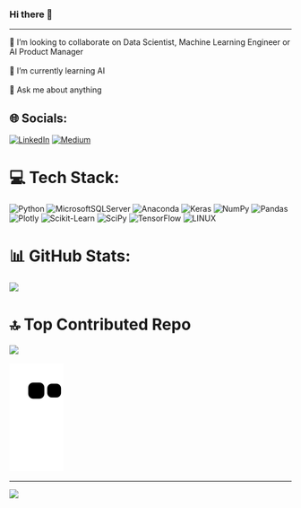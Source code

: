 ### Hi there 👋
-----------------------------------------------

🔭 I’m looking to collaborate on Data Scientist, Machine Learning Engineer or AI Product Manager<br><br>🌱 I’m currently learning AI<br><br>💬 Ask me about anything




## 🌐 Socials:
[![LinkedIn](https://img.shields.io/badge/LinkedIn-%230077B5.svg?logo=linkedin&logoColor=white)](https://www.linkedin.com/in/o%C4%9Fuzhan-purta%C5%9F-66850b183/) [![Medium](https://img.shields.io/badge/Medium-12100E?logo=medium&logoColor=white)](https://medium.com/@mrpurtas)


# 💻 Tech Stack:
![Python](https://img.shields.io/badge/python-3670A0?style=for-the-badge&logo=python&logoColor=ffdd54) ![MicrosoftSQLServer](https://img.shields.io/badge/Microsoft%20SQL%20Sever-CC2927?style=for-the-badge&logo=microsoft%20sql%20server&logoColor=white) ![Anaconda](https://img.shields.io/badge/Anaconda-%2344A833.svg?style=for-the-badge&logo=anaconda&logoColor=white) ![Keras](https://img.shields.io/badge/Keras-%23D00000.svg?style=for-the-badge&logo=Keras&logoColor=white) ![NumPy](https://img.shields.io/badge/numpy-%23013243.svg?style=for-the-badge&logo=numpy&logoColor=white) ![Pandas](https://img.shields.io/badge/pandas-%23150458.svg?style=for-the-badge&logo=pandas&logoColor=white) ![Plotly](https://img.shields.io/badge/Plotly-%233F4F75.svg?style=for-the-badge&logo=plotly&logoColor=white) ![Scikit-Learn](https://img.shields.io/badge/scikit--learn-%23F7931E.svg?style=for-the-badge&logo=scikit-learn&logoColor=white) ![SciPy](https://img.shields.io/badge/SciPy-%230C55A5.svg?style=for-the-badge&logo=scipy&logoColor=%white) ![TensorFlow](https://img.shields.io/badge/TensorFlow-%23FF6F00.svg?style=for-the-badge&logo=TensorFlow&logoColor=white) ![LINUX](https://img.shields.io/badge/Linux-FCC624?style=for-the-badge&logo=linux&logoColor=black)

# 📊 GitHub Stats:
![](https://github-readme-stats.vercel.app/api?username=mrpurtas&theme=vue-dark&hide_border=false&include_all_commits=true&count_private=true)<br/>

# 🔝 Top Contributed Repo
![](https://github-contributor-stats.vercel.app/api?username=mrpurtas&limit=5&theme=dark&combine_all_yearly_contributions=true)


![Snake animation](https://github.com/armantunga/armantunga/blob/output/github-contribution-grid-snake.svg)


---
[![](https://visitcount.itsvg.in/api?id=armantunga&icon=0&color=6)](https://visitcount.itsvg.in)
